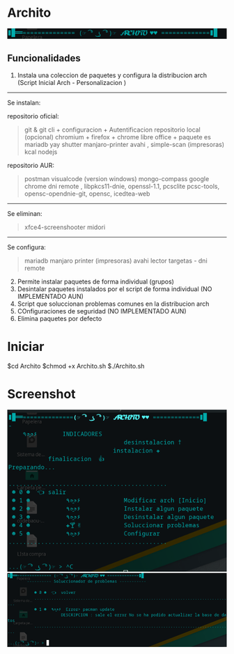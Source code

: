 # Archito
![Image text](/img-readme/archito.png)

## Funcionalidades
1. Instala una coleccion de paquetes y configura  la distribucion arch (Script Inicial Arch - Personalizacion )

***
Se instalan:

repositorio oficial:

> git & git cli + configuracion + Autentificacion repositorio local (opcional)
> chromium + firefox + chrome
> libre office + paquete es
> mariadb
> yay 
> shutter
> manjaro-printer avahi , simple-scan  (impresoras)
> kcal
> nodejs

repositorio AUR:

> postman
> visualcode (version windows)
> mongo-compass
> google chrome
> dni remote ,  libpkcs11-dnie, openssl-1.1, pcsclite pcsc-tools, opensc-opendnie-git, opensc, icedtea-web
***
Se eliminan:
> xfce4-screenshooter
> midori
***
Se configura:
 > mariadb
 > manjaro printer (impresoras)
 > avahi
 > lector targetas - dni remote

2. Permite instalar paquetes de forma individual (grupos) 
3. Desintalar paquetes instalados por el script de forma individual (NO IMPLEMENTADO AUN)
4. Script que soluccionan problemas comunes en la distribucion arch
5. COnfiguraciones de seguridad (NO IMPLEMENTADO AUN)
6. Elimina paquetes por defecto 



# Iniciar
$cd Archito
$chmod +x Archito.sh
$./Archito.sh

# Screenshot
![Image text](/img-readme/menuEj1.png)
![Image text](/img-readme/menuEj2.png)
